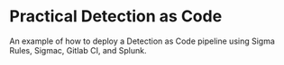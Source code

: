 # Practical Detection as Code 
An example of how to deploy a Detection as Code pipeline using Sigma Rules, Sigmac, Gitlab CI, and Splunk.

